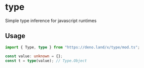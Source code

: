# type

Simple type inference for javascript runtimes

## Usage

```ts
import { Type, type } from "https://deno.land/x/type/mod.ts";

const value: unknown = {};
const t = type(value); // Type.Object
```
